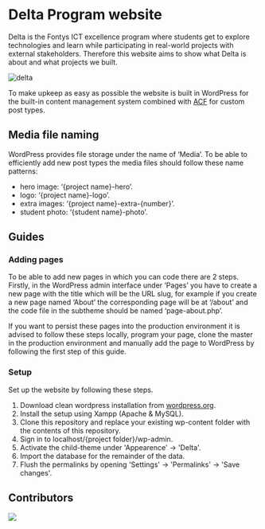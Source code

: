 # Delta Program website
Delta is the Fontys ICT excellence program where students get to explore technologies and learn while participating in real-world projects with external stakeholders. Therefore this website aims to show what Delta is about and what projects we built.

![delta](https://github.com/xl3ehindTim/delta-site/assets/32740573/e8915f03-29b2-49d5-baf7-85b833ce46e2)

To make upkeep as easy as possible the website is built in WordPress for the built-in content management system combined with [ACF](https://www.advancedcustomfields.com/) for custom post types.

## Media file naming
WordPress provides file storage under the name of ‘Media’. To be able to efficiently add new post types the media files should follow these name patterns:

- hero image: ‘{project name}-hero’.
- logo: ‘{project name}-logo’.
- extra images: ‘{project name}-extra-{number}’.
- student photo: ‘{student name}-photo’.

## Guides
### Adding pages
To be able to add new pages in which you can code there are 2 steps. Firstly, in the WordPress admin interface under ‘Pages’ you have to create a new page with the title which will be the URL slug, for example if you create a new page named ‘About’ the corresponding page will be at ‘/about’ and the code file in the subtheme should be named ‘page-about.php’. 

If you want to persist these pages into the production environment it is advised to follow these steps locally, program your page, clone the master in the production environment and manually add the page to WordPress by following the first step of this guide.

### Setup
Set up the website by following these steps.

1. Download clean wordpress installation from [wordpress.org](https://wordpress.org/).
2. Install the setup using Xampp (Apache & MySQL).
3. Clone this repository and replace your existing wp-content folder with the contents of this repository.
4. Sign in to localhost/{project folder}/wp-admin.
5. Activate the child-theme under 'Appearence' -> 'Delta'.
6. Import the database for the remainder of the data.
7. Flush the permalinks by opening 'Settings' -> 'Permalinks' -> 'Save changes'.

## Contributors

<a href = "https://github.com/xl3ehindTim/delta-site/graphs/contributors">
  <img src = "https://contrib.rocks/image?repo=xl3ehindTim/delta-site"/>
</a>
